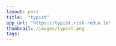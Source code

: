 ```yaml
---
layout: post
title:  "typist"
app_url: "https://typist.risk-redux.io"
thumbnail: /images/typist.png
tags:
---
```

